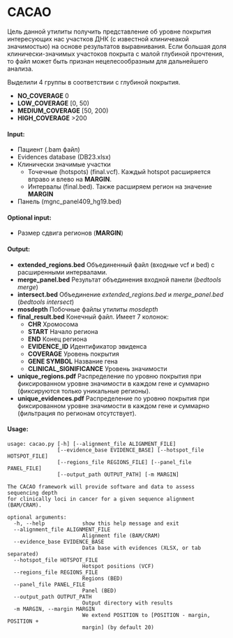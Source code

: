 # CACAO
Цель данной утилиты получить представление об уровне покрытия интересующих нас участков ДНК (с известной клиничеакой значимостью) на основе результатов выравнивания. Если большая доля клинически-значимых участоков покрыта с малой глубиной прочтения, то файл может быть признан нецелесообразным для дальнейшего анализа.

Выделили 4 группы в соответствии с глубиной покрытия.  
- **NO_COVERAGE** 0
- **LOW_COVERAGE** [0, 50)
- **MEDIUM_COVERAGE** [50, 200)
- **HIGH_COVERAGE** >200

#### Input:
- Пациент (.bam файл)
- Evidences database (DB23.xlsx)
- Клинически значимые участки
	- Точечные (hotspots) (final.vсf). Каждый hotspot расширяется вправо и влево на **MARGIN**.
	- Интервалы (final.bed). Также расширяем регион на значение **MARGIN**
- Панель (mgnc_panel409_hg19.bed)

#### Optional input:
- Размер сдвига регионов (**MARGIN**)

#### Output:
- **extended_regions.bed** Объединенный файл (входные vcf и bed) с расширенными интервалами.
- **merge_panel.bed** Результат объединения входной панели (*bedtools merge*)
- **intersect.bed** Объединение *extended_regions.bed* и *merge_panel.bed* (*bedtools intersect*)
- **mosdepth** Побочные файлы утилиты *mosdepth* 
- **final_result.bed** Конечный файл. Имеет 7 колонок:
	- **CHR** Хромосома
	- **START** Начало региона
	- **END** Конец региона
	- **EVIDENCE_ID** Идентификатор эвиденса
	- **COVERAGE** Уровень покрытия
	- **GENE SYMBOL** Название гена
	- **CLINICAL_SIGNIFICANCE** Уровень значимости
- **unique_regions.pdf** Распределение по уровню покрытия при фиксированном уровне значимости в каждом гене и суммарно (фиксируются только уникальные регионы).
- **unique_evidences.pdf** Распределение по уровню покрытия при фиксированном уровне значимости в каждом гене и суммарно (фильтрация по регионам отсутствует). 

#### Usage:
```
usage: cacao.py [-h] [--alignment_file ALIGNMENT_FILE]
                [--evidence_base EVIDENCE_BASE] [--hotspot_file HOTSPOT_FILE]
                [--regions_file REGIONS_FILE] [--panel_file PANEL_FILE]
                [--output_path OUTPUT_PATH] [-m MARGIN]

The CACAO framework will provide software and data to assess sequencing depth
for clinically loci in cancer for a given sequence alignment (BAM/CRAM).

optional arguments:
  -h, --help            show this help message and exit
  --alignment_file ALIGNMENT_FILE
                        Alignment file (BAM/CRAM)
  --evidence_base EVIDENCE_BASE
                        Data base with evidences (XLSX, or tab separated)
  --hotspot_file HOTSPOT_FILE
                        Hotspot positions (VCF)
  --regions_file REGIONS_FILE
                        Regions (BED)
  --panel_file PANEL_FILE
                        Panel (BED)
  --output_path OUTPUT_PATH
                        Output directory with results
  -m MARGIN, --margin MARGIN
                        We extend POSITION to [POSITION - margin, POSITION +
                        margin] (by default 20)

```
